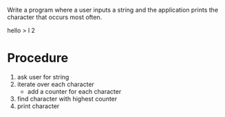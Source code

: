 Write a program where a user inputs a string and the application prints the character that occurs most often.

hello > l 2

# Procedure

1. ask user for string
2. iterate over each character
   - add a counter for each character
3. find character with highest counter
4. print character
